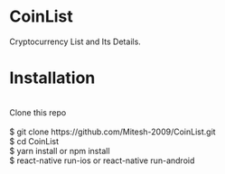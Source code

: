 # CoinList
Cryptocurrency List and Its Details.
</br>
<h1>Installation</h1></br>
Clone this repo</br>
</br>
$ git clone https://github.com/Mitesh-2009/CoinList.git</br>
$ cd CoinList</br>
$ yarn install or npm install</br>
$ react-native run-ios or react-native run-android
